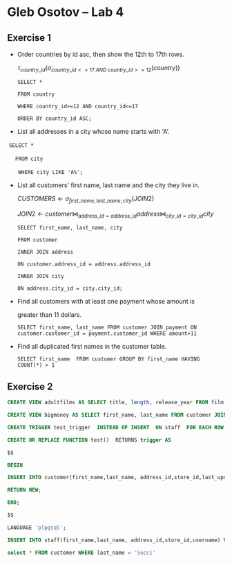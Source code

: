 # Gleb Osotov – Lab 4

## Exercise 1

- Order countries by id asc, then show the 12th to 17th rows.

  $\tau _ {country\_id}(\sigma_{country\_id<=17\; AND \; country\_id >= 12}(country))$

  `SELECT * `

  `FROM country `

  `WHERE country_id>=12 AND country_id<=17 `

  `ORDER BY country_id ASC;` 

  

- List all addresses in a city whose name starts with 'A’.

​		`SELECT * `

​		`	FROM city `

​		`	WHERE city LIKE 'A%';`

- List all customers' first name, last name and the city they live in.

  $CUSTOMERS \leftarrow \sigma_{first\_name, last\_name, city}(JOIN2)$

  $JOIN2 \leftarrow customer \Join_{address\_id=address\_id}address\Join_{city\_id=city\_id}city$

  `SELECT first_name, last_name, city `

  `FROM customer `

  `INNER JOIN address `

  `ON customer.address_id = address.address_id `

  `INNER JOIN city `

  `ON address.city_id = city.city_id;`

- Find all customers with at least one payment whose amount is

  greater than 11 dollars.

  `SELECT first_name, last_name FROM customer JOIN payment ON customer.customer_id = payment.customer_id WHERE amount>11`

- Find all duplicated first names in the customer table.

  `SELECT first_name  FROM customer GROUP BY first_name HAVING COUNT(*) > 1 `

## Exercise 2

```sql
CREATE VIEW adultfilms AS SELECT title, length, release_year FROM film WHERE rating = 'R'; 

CREATE VIEW bigmoney AS SELECT first_name, last_name FROM customer JOIN payment ON customer.customer_id = payment.customer_id WHERE amount >10; 
```

```sql
CREATE TRIGGER test_trigger  INSTEAD OF INSERT  ON staff  FOR EACH ROW  EXECUTE PROCEDURE test();


```

```sql
CREATE OR REPLACE FUNCTION test()  RETURNS trigger AS  

$$

BEGIN       

INSERT INTO customer(first_name,last_name, address_id,store_id,last_update)       VALUES(NEW.first_name,NEW.last_name, NEW.address_id,NEW.store_id,current_date);    

RETURN NEW;

END;  

$$

LANGUAGE 'plpgsql';


```

```sql
INSERT INTO staff(first_name,last_name, address_id,store_id,username) VALUES ('Giancarlo', 'Succi',3,2,'succi') 


```

```sql
select * FROM customer WHERE last_name = 'Succi'
```

